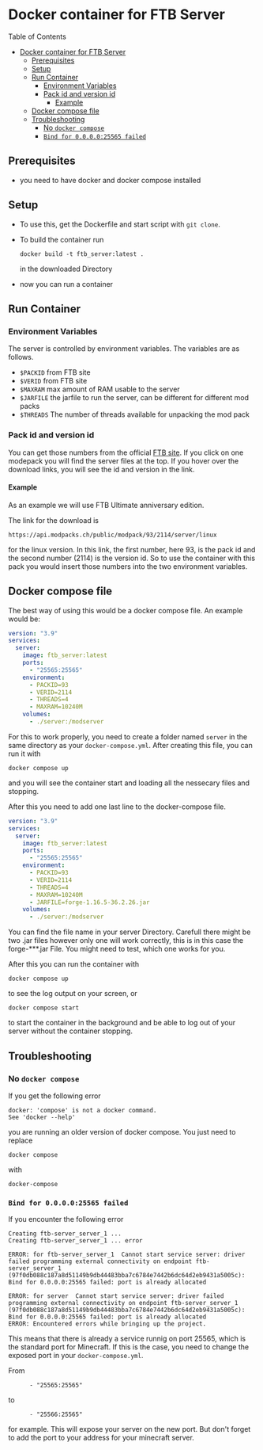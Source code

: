 # Docker container for FTB Server
Table of Contents
- [Docker container for FTB Server](#docker-container-for-ftb-server)
  - [Prerequisites](#prerequisites)
  - [Setup](#setup)
  - [Run Container](#run-container)
    - [Environment Variables](#environment-variables)
    - [Pack id and version id](#pack-id-and-version-id)
      - [Example](#example)
  - [Docker compose file](#docker-compose-file)
  - [Troubleshooting](#troubleshooting)
    - [No `docker compose`](#no-docker-compose)
    - [`Bind for 0.0.0.0:25565 failed`](#bind-for-000025565-failed)


## Prerequisites

+ you need to have docker and docker compose installed


## Setup

+ To use this, get the Dockerfile and start script with `git clone`.

+ To build the container run

    ```
    docker build -t ftb_server:latest .
    ```

    in the downloaded Directory

+ now you can run a container


## Run Container

### Environment Variables

The server is controlled by environment variables. The variables are as follows.

+ `$PACKID` from FTB site
+ `$VERID` from FTB site
+ `$MAXRAM` max amount of RAM usable to the server
+ `$JARFILE` the jarfile to run the server, can be different for different mod packs
+ `$THREADS` The number of threads available for unpacking the mod pack

### Pack id and version id
You can get those numbers from the official [FTB site](https://www.feed-the-beast.com/modpacks). If you click on one modepack you will find the server files at the top. If you hover over the download links, you will see the id and version in the link.

#### Example
As an example we will use FTB Ultimate anniversary edition.

The link for the download is

```
https://api.modpacks.ch/public/modpack/93/2114/server/linux
```

for the linux version.
In this link, the first number, here 93, is the pack id and the second number (2114) is the version id. So to use the container with this pack you would insert those numbers into the two environment variables.


## Docker compose file

The best way of using this would be a docker compose file. 
An example would be:
```YAML 
version: "3.9"
services:
  server:
    image: ftb_server:latest
    ports:
      - "25565:25565"
    environment:
      - PACKID=93
      - VERID=2114
      - THREADS=4
      - MAXRAM=10240M
    volumes:
      - ./server:/modserver 
```
For this to work properly, you need to create a folder named `server` in the same directory as your `docker-compose.yml`.
After creating this file, you can run it with
```
docker compose up
```
and you will see the container start and loading all the nessecary files and stopping.

After this you need to add one last line to the docker-compose file.
```YAML
version: "3.9"
services:
  server:
    image: ftb_server:latest
    ports:
      - "25565:25565"
    environment:
      - PACKID=93
      - VERID=2114
      - THREADS=4
      - MAXRAM=10240M
      - JARFILE=forge-1.16.5-36.2.26.jar
    volumes:
      - ./server:/modserver 
```
You can find the file name in your server Directory.
Carefull there might be two .jar files however only one will work correctly, this is in this case the forge-***.jar File. You might need to test, which one works for you.

After this you can run the container with
```
docker compose up
```
to see the log output on your screen, or
```
docker compose start
```
to start the container in the background and be able to log out of your server without the container stopping.


## Troubleshooting

### No `docker compose`
 If you get the following error
 ```
 docker: 'compose' is not a docker command.
See 'docker --help'
 ```
you are running an older version of docker compose.
You just need to replace
```
docker compose
```
with
```
docker-compose
```

### `Bind for 0.0.0.0:25565 failed`
If you encounter the following error
```
Creating ftb-server_server_1 ... 
Creating ftb-server_server_1 ... error

ERROR: for ftb-server_server_1  Cannot start service server: driver failed programming external connectivity on endpoint ftb-server_server_1 (97f0db088c187a8d51149b9db44483bba7c6784e7442b6dc64d2eb9431a5005c): Bind for 0.0.0.0:25565 failed: port is already allocated

ERROR: for server  Cannot start service server: driver failed programming external connectivity on endpoint ftb-server_server_1 (97f0db088c187a8d51149b9db44483bba7c6784e7442b6dc64d2eb9431a5005c): Bind for 0.0.0.0:25565 failed: port is already allocated
ERROR: Encountered errors while bringing up the project.
```

This means that there is already a service runnig on port 25565, which is the standard port for Minecraft. If this is the case, you need to change the exposed port in your `docker-compose.yml`.

From
```
      - "25565:25565"
```
to
```
      - "25566:25565"
```
for example. This will expose your server on the new port. But don't forget to add the port to your address for your minecraft server.
